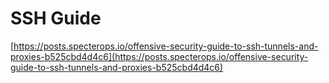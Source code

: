 # SSH Guide

[https://posts.specterops.io/offensive-security-guide-to-ssh-tunnels-and-proxies-b525cbd4d4c6](https://posts.specterops.io/offensive-security-guide-to-ssh-tunnels-and-proxies-b525cbd4d4c6)
